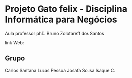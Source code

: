# Projeto Gato felix - Disciplina Informática para Negócios 
Aula professor phD. Bruno Zolotareff dos Santos

link Web:

## Grupo
Carlos Santana
Lucas Pessoa
Josafa Sousa
Isaque C.
